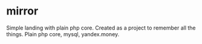 # mirror
Simple landing with plain php core.
Created as a project to remember all the things.
Plain php core, mysql, yandex.money.
